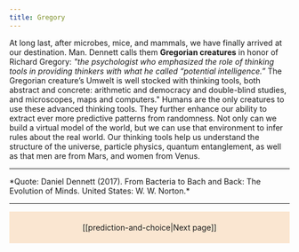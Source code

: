 ```yaml
---
title: Gregory
---
```

At long last, after microbes, mice, and mammals, we have finally arrived at our destination. Man. Dennett calls them **Gregorian creatures** in honor of Richard Gregory: *"the psychologist who emphasized the role of thinking tools in providing thinkers with what he called “potential intelligence.”* The Gregorian creature’s Umwelt is well stocked with thinking tools, both abstract and concrete: arithmetic and democracy and double-blind studies, and microscopes, maps and computers." Humans are the only creatures to use these advanced thinking tools. They further enhance our ability to extract ever more predictive patterns from randomness. Not only can we build a virtual model of the world, but we can use that environment to infer rules about the real world. Our thinking tools help us understand the structure of the universe, particle physics, quantum entanglement, as well as that men are from Mars, and women from Venus.
<hr>
*Quote: Daniel Dennett (2017). From Bacteria to Bach and Back: The Evolution of Minds. United States: W. W. Norton.*
<hr>

<p style="text-align: center; background-color: #fae6d1; padding: 20px">[[prediction-and-choice|Next page]]</p>